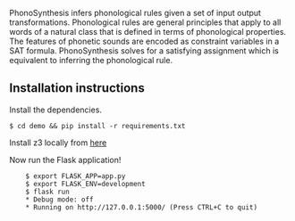 PhonoSynthesis infers phonological rules given a set of input output transformations. Phonological rules are general principles that apply to all words of a natural class that is defined in terms of phonological properties. The features of phonetic sounds are encoded as constraint variables in a SAT formula. PhonoSynthesis solves for a satisfying assignment which is equivalent to inferring the phonological rule.

## Installation instructions

Install the dependencies.

```
$ cd demo && pip install -r requirements.txt
```

Install z3 locally from [here](https://github.com/Z3Prover/z3)

Now run the Flask application! 

```
    $ export FLASK_APP=app.py
    $ export FLASK_ENV=development
    $ flask run
    * Debug mode: off
    * Running on http://127.0.0.1:5000/ (Press CTRL+C to quit)
```
